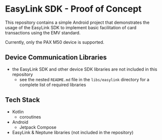 # EasyLink SDK - Proof of Concept

This repository contains a simple Android project that demonstrates the usage of the EasyLink SDK
to implement basic facilitation of card transactions using the EMV standard.

Currently, only the PAX M50 device is supported.

## Device Communication Libraries
- the EasyLink SDK and other device SDK libraries are not included in this repository
  - see the nested `README.md` file in the `libs/easylink` directory for a complete list of required libraries

## Tech Stack
- Kotlin
    - coroutines
- Android
    - Jetpack Compose
- EasyLink & Neptune libraries (not included in the repository)
